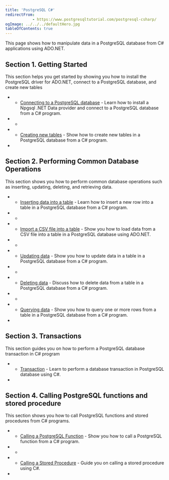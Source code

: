 ```yaml
---
title: 'PostgreSQL C#'
redirectFrom: 
            - https://www.postgresqltutorial.com/postgresql-csharp/
ogImage: ../../../defaultHero.jpg
tableOfContents: true
---
```


This page shows how to manipulate data in a PostgreSQL database from C# applications using ADO.NET.




## Section 1. Getting Started



This section helps you get started by showing you how to install the PostgreSQL driver for ADO.NET, connect to a PostgreSQL database, and create new tables



- - [Connecting to a PostgreSQL database](https://www.postgresqltutorial.com/postgresql-csharp/postgresql-csharp-connect/) - Learn how to install a Npgsql .NET Data provider and connect to a PostgreSQL database from a C# program.
- -
- - [Creating new tables](https://www.postgresqltutorial.com/postgresql-csharp/postgresql-csharp-create-table/) - Show how to create new tables in a PostgreSQL database from a C# program.
- 




## Section 2. Performing Common Database Operations



This section shows you how to perform common database operations such as inserting, updating, deleting, and retrieving data.



- - [Inserting data into a table](https://www.postgresqltutorial.com/postgresql-csharp/postgresql-csharp-insert/) - Learn how to insert a new row into a table in a PostgreSQL database from a C# program.
- -
- - [Import a CSV file into a table](https://www.postgresqltutorial.com/postgresql-csharp/postgresql-csharp-import-csv-file/) - Show you how to load data from a CSV file into a table in a PostgreSQL database using ADO.NET.
- -
- - [Updating data](https://www.postgresqltutorial.com/postgresql-csharp/postgresql-csharp-update/) - Show you how to update data in a table in a PostgreSQL database from a C# program.
- -
- - [Deleting data](https://www.postgresqltutorial.com/postgresql-csharp/postgresql-csharp-delete/) - Discuss how to delete data from a table in a PostgreSQL database from a C# program.
- -
- - [Querying data](https://www.postgresqltutorial.com/postgresql-csharp/postgresql-csharp-select/) - Show you how to query one or more rows from a table in a PostgreSQL database from a C# program.
- 




## Section 3. Transactions



This section guides you on how to perform a PostgreSQL database transaction in C# program



- - [Transaction](https://www.postgresqltutorial.com/postgresql-csharp/postgresql-csharp-transaction/) - Learn to perform a database transaction in PostgreSQL database using C#.
- 




## Section 4. Calling PostgreSQL functions and stored procedure



This section shows you how to call PostgreSQL functions and stored procedures from C# programs.



- - [Calling a PostgreSQL Function](https://www.postgresqltutorial.com/postgresql-csharp/postgresql-csharp-call-postgresql-function/) - Show you how to call a PostgreSQL function from a C# program.
- -
- - [Calling a Stored Procedure](https://www.postgresqltutorial.com/postgresql-csharp/postgresql-csharp-call-a-stored-procedure/) - Guide you on calling a stored procedure using C#.
- 

